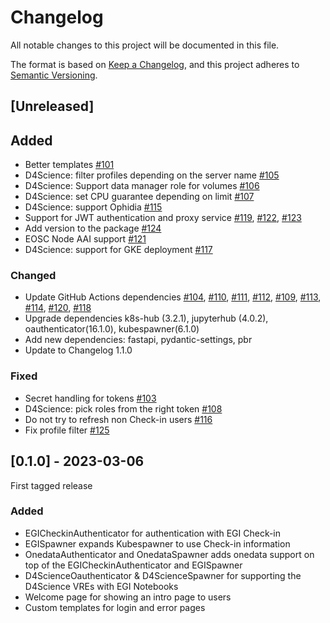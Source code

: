 <!-- markdownlint-disable MD024 -->

# Changelog

All notable changes to this project will be documented in this file.

The format is based on [Keep a Changelog](https://keepachangelog.com/en/1.1.0/),
and this project adheres to
[Semantic Versioning](https://semver.org/spec/v2.0.0.html).

## [Unreleased]

## Added

- Better templates
  [#101](https://github.com/EGI-Federation/egi-notebooks-hub/pull/101)
- D4Science: filter profiles depending on the server name
  [#105](https://github.com/EGI-Federation/egi-notebooks-hub/pull/105)
- D4Science: Support data manager role for volumes
  [#106](https://github.com/EGI-Federation/egi-notebooks-hub/pull/106)
- D4Science: set CPU guarantee depending on limit
  [#107](https://github.com/EGI-Federation/egi-notebooks-hub/pull/107)
- D4Science: support Ophidia
  [#115](https://github.com/EGI-Federation/egi-notebooks-hub/pull/115)
- Support for JWT authentication and proxy service
  [#119](https://github.com/EGI-Federation/egi-notebooks-hub/pull/119),
  [#122](https://github.com/EGI-Federation/egi-notebooks-hub/pull/122),
  [#123](https://github.com/EGI-Federation/egi-notebooks-hub/pull/123)
- Add version to the package
  [#124](https://github.com/EGI-Federation/egi-notebooks-hub/pull/124)
- EOSC Node AAI support
  [#121](https://github.com/EGI-Federation/egi-notebooks-hub/pull/121)
- D4Science: support for GKE deployment
  [#117](https://github.com/EGI-Federation/egi-notebooks-hub/pull/117)

### Changed

- Update GitHub Actions dependencies
  [#104](https://github.com/EGI-Federation/egi-notebooks-hub/pull/104),
  [#110](https://github.com/EGI-Federation/egi-notebooks-hub/pull/110),
  [#111](https://github.com/EGI-Federation/egi-notebooks-hub/pull/111),
  [#112](https://github.com/EGI-Federation/egi-notebooks-hub/pull/112),
  [#109](https://github.com/EGI-Federation/egi-notebooks-hub/pull/109),
  [#113](https://github.com/EGI-Federation/egi-notebooks-hub/pull/113),
  [#114](https://github.com/EGI-Federation/egi-notebooks-hub/pull/114),
  [#120](https://github.com/EGI-Federation/egi-notebooks-hub/pull/120),
  [#118](https://github.com/EGI-Federation/egi-notebooks-hub/pull/118)
- Upgrade dependencies k8s-hub (3.2.1), jupyterhub (4.0.2),
  oauthenticator(16.1.0), kubespawner(6.1.0)
- Add new dependencies: fastapi, pydantic-settings, pbr
- Update to Changelog 1.1.0

### Fixed

- Secret handling for tokens
  [#103](https://github.com/EGI-Federation/egi-notebooks-hub/pull/103)
- D4Science: pick roles from the right token
  [#108](https://github.com/EGI-Federation/egi-notebooks-hub/pull/108)
- Do not try to refresh non Check-in users
  [#116](https://github.com/EGI-Federation/egi-notebooks-hub/pull/116)
- Fix profile filter
  [#125](https://github.com/EGI-Federation/egi-notebooks-hub/pull/125)

## [0.1.0] - 2023-03-06

First tagged release

### Added

- EGICheckinAuthenticator for authentication with EGI Check-in
- EGISpawner expands Kubespawner to use Check-in information
- OnedataAuthenticator and OnedataSpawner adds onedata support on top of the
  EGICheckinAuthenticator and EGISpawner
- D4ScienceOauthenticator & D4ScienceSpawner for supporting the D4Science VREs
  with EGI Notebooks
- Welcome page for showing an intro page to users
- Custom templates for login and error pages

